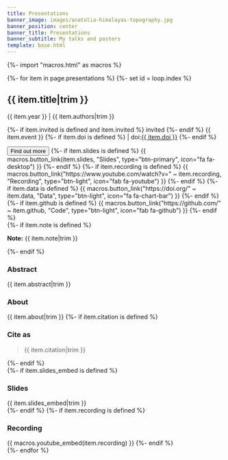 ```yaml
---
title: Presentations
banner_image: images/anatolia-himalayas-topography.jpg
banner_position: center
banner_title: Presentations
banner_subtitle: My talks and posters
template: base.html
---
```


{%- import "macros.html" as macros %}

{%- for item in page.presentations %}
  {%- set id = loop.index %}
<div class="mb-5">
  <h2 class="fs-4 mb-1">
    {{ item.title|trim }}
  </h2>
  <p class="mb-1 fs-6">
    <span class="text-muted">{{ item.year }}</span> |
    {{ item.authors|trim }}
  </p>
  <p class="text-muted fs-6">
    {%- if item.invited is defined and item.invited %}
      <span class="badge bg-success fw-normal me-1">
        <i class="fa fa-paper-plane me-1" aria-hidden="true"></i>
        invited
      </span>
    {%- endif %}
    {{ item.event }}
    {%- if item.doi is defined %}
      | doi:<a href="https://doi.org/{{ item.doi }}">{{ item.doi }}</a>
    {%- endif %}
  </p>
  <button class="btn btn-secondary btn-sm me-1 mb-2" type="button"
      data-bs-toggle="collapse" data-bs-target="#collapse-{{ id }}"
      aria-expanded="false" aria-controls="collapse-{{ id }}">
    Find out more <i class="fa fa-chevron-circle-down ms-1" aria-hidden="true"></i>
  </button>
  {%- if item.slides is defined %}
    {{ macros.button_link(item.slides, "Slides", type="btn-primary", icon="fa fa-desktop") }}
  {%- endif %}
  {%- if item.recording is defined %}
    {{ macros.button_link("https://www.youtube.com/watch?v=" ~ item.recording, "Recording", type="btn-light", icon="fab fa-youtube") }}
  {%- endif %}
  {%- if item.data is defined %}
    {{ macros.button_link("https://doi.org/" ~ item.data, "Data", type="btn-light", icon="fa fa-chart-bar") }}
  {%- endif %}
  {%- if item.github is defined %}
    {{ macros.button_link("https://github.com/" ~ item.github, "Code", type="btn-light", icon="fab fa-github") }}
  {%- endif %}
  <div id="collapse-{{ id }}" class="collapse paper-info mt-2 overflow-hidden">
    <section class="row gx-5">
      <div class="col-lg-6">
        {%- if item.note is defined %}
          <div class="callout callout-note mb-4">
            <p><strong>Note:</strong> {{ item.note|trim }}</p>
          </div>
        {%- endif %}
        <h3 class="fs-4">Abstract</h3>
        <p>{{ item.abstract|trim }}</p>
        <h3 class="fs-4">About</h3>
        {{ item.about|trim }}
        {%- if item.citation is defined %}
          <h3 class="fs-4">Cite as</h3>
          <blockquote class="mb-4">{{ item.citation|trim }}</blockquote>
        {%- endif %}
      </div>
      <div class="col-lg-6">
        {%- if item.slides_embed is defined %}
          <h3 class="fs-4">Slides</h3>
          <div class="mb-3">
          {{ item.slides_embed|trim }}
          </div>
        {%- endif %}
        {%- if item.recording is defined %}
          <h3 class="fs-4">Recording</h3>
          {{ macros.youtube_embed(item.recording) }}
        {%- endif %}
      </div>
    </section>
  </div>
</div>
{%- endfor %}
